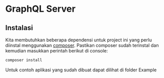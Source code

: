 # GraphQL Server

## Instalasi

Kita membutuhkan beberapa dependensi untuk project ini yang perlu diinstal menggunakan [composer](https://getcomposer.org/download/). Pastikan composer sudah terinstal dan kemudian masukkan perintah berikut di console:

```sh
composer install
```

Untuk contoh aplikasi yang sudah dibuat dapat dilihat di folder Example
